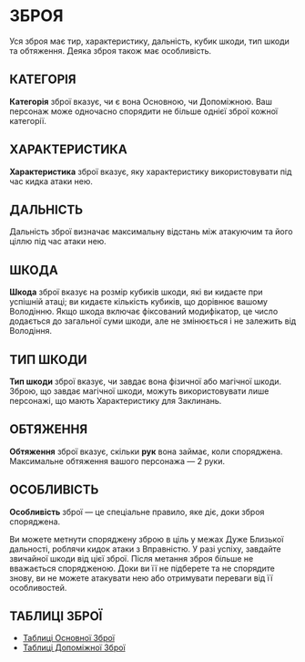 # ЗБРОЯ

Уся зброя має тир, характеристику, дальність, кубик шкоди, тип шкоди та обтяження. Деяка зброя також має особливість.

## КАТЕГОРІЯ

**Категорія** зброї вказує, чи є вона Основною, чи Допоміжною. Ваш персонаж може одночасно спорядити не більше однієї зброї кожної категорії.

## ХАРАКТЕРИСТИКА

**Характеристика** зброї вказує, яку характеристику використовувати під час кидка атаки нею.

## ДАЛЬНІСТЬ

Дальність зброї визначає максимальну відстань між атакуючим та його ціллю під час атаки нею.

## ШКОДА

**Шкода** зброї вказує на розмір кубиків шкоди, які ви кидаєте при успішній атаці; ви кидаєте кількість кубиків, що дорівнює вашому Володінню. Якщо шкода включає фіксований модифікатор, це число додається до загальної суми шкоди, але не змінюється і не залежить від Володіння.

## ТИП ШКОДИ

**Тип шкоди** зброї вказує, чи завдає вона фізичної або магічної шкоди. Зброю, що завдає магічної шкоди, можуть використовувати лише персонажі, що мають Характеристику для Заклинань.

## ОБТЯЖЕННЯ

**Обтяження** зброї вказує, скільки **рук** вона займає, коли споряджена. Максимальне обтяження вашого персонажа — 2 руки.

## ОСОБЛИВІСТЬ

**Особливість** зброї — це спеціальне правило, яке діє, доки зброя споряджена.

Ви можете метнути споряджену зброю в ціль у межах Дуже Близької дальності, роблячи кидок атаки з Вправністю. У разі успіху, завдайте звичайної шкоди від цієї зброї. Після метання зброя більше не вважається спорядженою. Доки ви її не підберете та не спорядите знову, ви не можете атакувати нею або отримувати переваги від її особливостей.

## ТАБЛИЦІ ЗБРОЇ

- [Таблиці Основної Зброї](../contents/Primary%20Weapon%20Tables.md)
- [Таблиці Допоміжної Зброї](../contents/Secondary%20Weapon%20Tables.md)